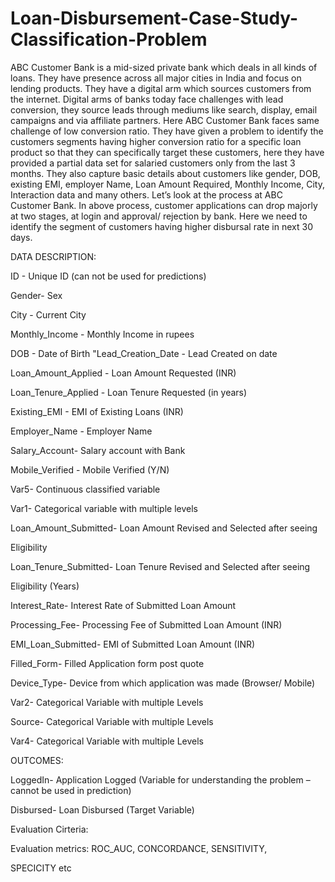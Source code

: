 # Loan-Disbursement-Case-Study-Classification-Problem
ABC Customer Bank is a mid-sized private bank which deals in all kinds of loans.
They have presence across all major cities in India and focus on lending
products. They have a digital arm which sources customers from the internet.
Digital arms of banks today face challenges with lead conversion, they source
leads through mediums like search, display, email campaigns and via affiliate
partners. Here ABC Customer Bank faces same challenge of low conversion
ratio. They have given a problem to identify the customers segments having
higher conversion ratio for a specific loan product so that they can specifically
target these customers, here they have provided a partial data set for salaried
customers only from the last 3 months. They also capture basic details about
customers like gender, DOB, existing EMI, employer Name, Loan Amount
Required, Monthly Income, City, Interaction data and many others. Let’s look
at the process at ABC Customer Bank.
In above process, customer applications can drop majorly at two stages, at
login and approval/ rejection by bank. Here we need to identify the segment of
customers having higher disbursal rate in next 30 days.

DATA DESCRIPTION:

ID - Unique ID (can not be used for predictions)

Gender- Sex

City - Current City

Monthly_Income - Monthly Income in rupees

DOB - Date of Birth
 "Lead_Creation_Date - Lead Created on date

Loan_Amount_Applied - Loan Amount Requested (INR)

Loan_Tenure_Applied - Loan Tenure Requested (in years)

Existing_EMI - EMI of Existing Loans (INR)

Employer_Name - Employer Name

Salary_Account- Salary account with Bank

Mobile_Verified - Mobile Verified (Y/N)

Var5- Continuous classified variable

Var1- Categorical variable with multiple levels

Loan_Amount_Submitted- Loan Amount Revised and Selected after seeing

Eligibility

Loan_Tenure_Submitted- Loan Tenure Revised and Selected after seeing

Eligibility (Years)

Interest_Rate- Interest Rate of Submitted Loan Amount

Processing_Fee- Processing Fee of Submitted Loan Amount (INR)

EMI_Loan_Submitted- EMI of Submitted Loan Amount (INR)

Filled_Form- Filled Application form post quote

Device_Type- Device from which application was made (Browser/ Mobile)

Var2- Categorical Variable with multiple Levels

Source- Categorical Variable with multiple Levels

Var4- Categorical Variable with multiple Levels

OUTCOMES:

LoggedIn- Application Logged (Variable for understanding the problem –cannot be used in prediction)

Disbursed- Loan Disbursed (Target Variable)

Evaluation Cirteria:

Evaluation metrics: ROC_AUC, CONCORDANCE, SENSITIVITY,

SPECICITY etc
